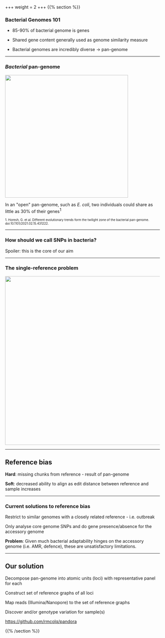 +++
weight = 2
+++
{{% section %}}

### Bacterial Genomes 101

- 85-90% of bacterial genome is genes

- Shared gene content generally used as genome similarity measure

- Bacterial genomes are incredibly diverse &rarr; pan-genome

---

### *Bacterial* pan-genome


<img src="images/pangenome.png"  height="400" style="border: none;">

In an "open" pan-genome, such as *E. coli*, two individuals could share as little as 30%
of their genes<sup style="font-size: small;">1</sup>

<font size="0.1em;">1. Horesh, G. et al. Different evolutionary trends form the twilight zone of the bacterial pan-genome. doi:10.1101&#x2F;2021.02.15.431222.</font>

---

### How should we call SNPs in bacteria?

Spoiler: this is the core of our aim

---

### The single-reference problem

<img src="images/single-ref.png"  height="550" style="border: none;">

---

## Reference bias

<p class="fragment fade-in-then-semi-out">
<b>Hard</b>: missing chunks from reference - result of pan-genome
</p>

<p class="fragment fade-in">
<b>Soft</b>: decreased ability to align as edit distance between reference and sample increases
</p>

---

### Current solutions to reference bias

<p class="fragment fade-in-then-semi-out">
Restrict to similar genomes with a closely related reference - i.e. outbreak
</p>
<p class="fragment fade-in-then-semi-out">
Only analyse core genome SNPs and do gene presence/absence for the accessory genome
</p>
<p class="fragment fade-up">
<b>Problem</b>: Given much bacterial adaptability hinges on the accessory genome (i.e. AMR, defence), these are unsatisfactory limitations.
</p>

---

## Our solution

<p class="fragment fade-in-then-semi-out">
Decompose pan-genome into atomic units (loci) with representative panel for each
</p>
<p class="fragment fade-in-then-semi-out">
Construct set of reference graphs of all loci
</p>
<p class="fragment fade-in-then-semi-out">
Map reads (Illumina/Nanopore) to the set of reference graphs
</p>
<p class="fragment fade-in-then-semi-out">
Discover and/or genotype variation for sample(s)
</p>
<p class="fragment fade-up">
<a href="https://github.com/rmcolq/pandora">https://github.com/rmcolq/pandora</a>
</p>


{{% /section %}}
